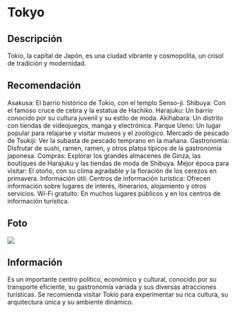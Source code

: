 # Tokyo

## Descripción
Tokio, la capital de Japón, es una ciudad vibrante y cosmopolita, un crisol de tradición y modernidad. 

## Recomendación
Asakusa: El barrio histórico de Tokio, con el templo Senso-ji. 
Shibuya: Con el famoso cruce de cebra y la estatua de Hachiko. 
Harajuku: Un barrio conocido por su cultura juvenil y su estilo de moda. 
Akihabara: Un distrito con tiendas de videojuegos, manga y electrónica. 
Parque Ueno: Un lugar popular para relajarse y visitar museos y el zoológico. 
Mercado de pescado de Tsukiji: Ver la subasta de pescado temprano en la mañana. 
Gastronomía:
Disfrutar de sushi, ramen, ramen, y otros platos típicos de la gastronomía japonesa. 
Compras:
Explorar los grandes almacenes de Ginza, las boutiques de Harajuku y las tiendas de moda de Shibuya. 
Mejor época para visitar:
El otoño, con su clima agradable y la floración de los cerezos en primavera. 
Información útil:
Centros de información turística: Ofrecen información sobre lugares de interés, itinerarios, alojamiento y otros servicios. 
Wi-Fi gratuito: En muchos lugares públicos y en los centros de información turística. 

## Foto
![](https://dynamic-media-cdn.tripadvisor.com/media/photo-o/1b/4b/5d/10/caption.jpg?w=1400&h=1400&s=1&cx=1005&cy=690&chk=v1_2ed86f729380ea073850)

## Información
Es un importante centro político, económico y cultural, conocido por su transporte eficiente, su gastronomía variada y sus diversas atracciones turísticas. Se recomienda visitar Tokio para experimentar su rica cultura, su arquitectura única y su ambiente dinámico. 